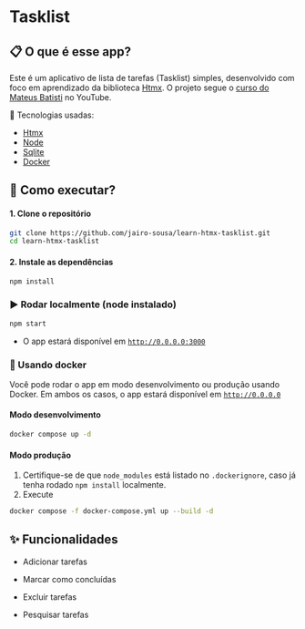 # Tasklist

## 📋 O que é esse app?

Este é um aplicativo de lista de tarefas (Tasklist) simples, desenvolvido com foco em aprendizado da biblioteca [Htmx](https://htmx.org/). O projeto segue o [curso do Mateus Batisti](https://www.youtube.com/watch?v=hsZzlmPdrIU) no YouTube.

🔧 Tecnologias usadas:

-   [Htmx](https://htmx.org/)
-   [Node](https://nodejs.org/pt)
-   [Sqlite](https://www.sqlite.org/)
-   [Docker](https://www.docker.com/)

## 🚀 Como executar?

#### 1. Clone o repositório

```bash
git clone https://github.com/jairo-sousa/learn-htmx-tasklist.git
cd learn-htmx-tasklist
```

#### 2. Instale as dependências

```bash
npm install
```

### ▶️ Rodar localmente (node instalado)

```bash
npm start
```

-   O app estará disponível em [`http://0.0.0.0:3000`](http://0.0.0.0:3000)

### 🐳 Usando docker

Você pode rodar o app em modo desenvolvimento ou produção usando Docker. Em ambos os casos, o app estará disponível em [`http://0.0.0.0`](http://0.0.0.0)

#### Modo desenvolvimento

```bash
docker compose up -d
```

#### Modo produção

1. Certifique-se de que `node_modules` está listado no `.dockerignore`, caso já tenha rodado `npm install` localmente.
2. Execute

```bash
docker compose -f docker-compose.yml up --build -d
```

## ✨ Funcionalidades

-   Adicionar tarefas

-   Marcar como concluídas

-   Excluir tarefas

-   Pesquisar tarefas
